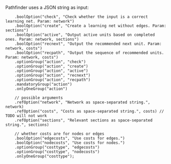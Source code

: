 
Pathfinder uses a JSON string as input:


		.boolOption("check", "Check whether the input is a correct learning net. Param: network")
		.boolOption("create", "Create a learning net without edges. Param: sections")
		.boolOption("active", "Output active units based on completed ones. Param: network, sections")
		.boolOption("recnext", "Output the recommended next unit. Param: network, costs")
		.boolOption("recpath", "Output the sequence of recommended units. Param: network, costs")
		.optionGroup("action", "check")
		.optionGroup("action", "create")
		.optionGroup("action", "active")
		.optionGroup("action", "recnext")
		.optionGroup("action", "recpath")
		.mandatoryGroup("action")
		.onlyOneGroup("action")

		// possible arguments
		.refOption("network", "Network as space-separated string.", network)
		.refOption("costs", "Costs as space-separated string.", costs) // TODO will not work
		.refOption("sections", "Relevant sections as space-separated string.", sections)

		// whether costs are for nodes or edges
		.boolOption("edgecosts", "Use costs for edges.")
		.boolOption("nodecosts", "Use costs for nodes.")
		.optionGroup("costtype", "edgecosts")
		.optionGroup("costtype", "nodecosts")
		.onlyOneGroup("costtype");
